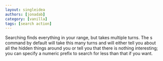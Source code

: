 ```yaml
---
layout: singleidea
authors: [jonadab]
category: [vanilla]
tags: [search action]
---
```

Searching finds everything in your range, but takes multiple turns. The s command by default will take this many turns and will either tell you about all the hidden things around you or tell you that there is nothing interesting; you can specify a numeric prefix to search for less than that if you want.

